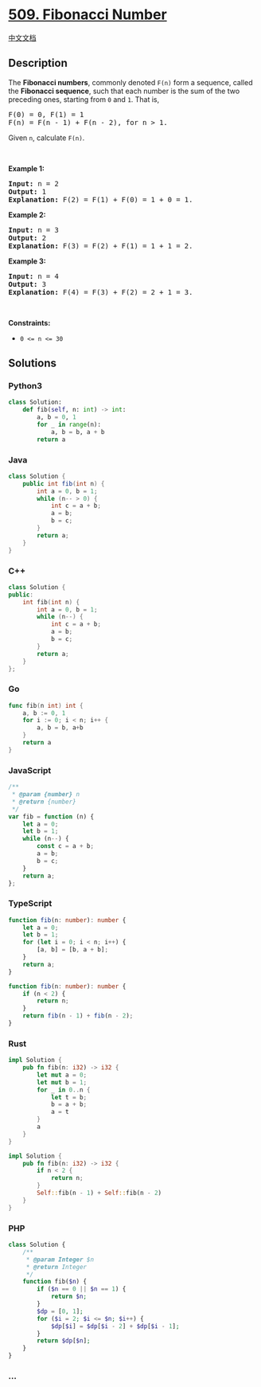 # [509. Fibonacci Number](https://leetcode.com/problems/fibonacci-number)

[中文文档](/solution/0500-0599/0509.Fibonacci%20Number/README.md)

## Description

<p>The <b>Fibonacci numbers</b>, commonly denoted <code>F(n)</code> form a sequence, called the <b>Fibonacci sequence</b>, such that each number is the sum of the two preceding ones, starting from <code>0</code> and <code>1</code>. That is,</p>

<pre>
F(0) = 0, F(1) = 1
F(n) = F(n - 1) + F(n - 2), for n &gt; 1.
</pre>

<p>Given <code>n</code>, calculate <code>F(n)</code>.</p>

<p>&nbsp;</p>
<p><strong class="example">Example 1:</strong></p>

<pre>
<strong>Input:</strong> n = 2
<strong>Output:</strong> 1
<strong>Explanation:</strong> F(2) = F(1) + F(0) = 1 + 0 = 1.
</pre>

<p><strong class="example">Example 2:</strong></p>

<pre>
<strong>Input:</strong> n = 3
<strong>Output:</strong> 2
<strong>Explanation:</strong> F(3) = F(2) + F(1) = 1 + 1 = 2.
</pre>

<p><strong class="example">Example 3:</strong></p>

<pre>
<strong>Input:</strong> n = 4
<strong>Output:</strong> 3
<strong>Explanation:</strong> F(4) = F(3) + F(2) = 2 + 1 = 3.
</pre>

<p>&nbsp;</p>
<p><strong>Constraints:</strong></p>

<ul>
	<li><code>0 &lt;= n &lt;= 30</code></li>
</ul>

## Solutions

<!-- tabs:start -->

### **Python3**

```python
class Solution:
    def fib(self, n: int) -> int:
        a, b = 0, 1
        for _ in range(n):
            a, b = b, a + b
        return a
```

### **Java**

```java
class Solution {
    public int fib(int n) {
        int a = 0, b = 1;
        while (n-- > 0) {
            int c = a + b;
            a = b;
            b = c;
        }
        return a;
    }
}
```

### **C++**

```cpp
class Solution {
public:
    int fib(int n) {
        int a = 0, b = 1;
        while (n--) {
            int c = a + b;
            a = b;
            b = c;
        }
        return a;
    }
};
```

### **Go**

```go
func fib(n int) int {
	a, b := 0, 1
	for i := 0; i < n; i++ {
		a, b = b, a+b
	}
	return a
}
```

### **JavaScript**

```js
/**
 * @param {number} n
 * @return {number}
 */
var fib = function (n) {
    let a = 0;
    let b = 1;
    while (n--) {
        const c = a + b;
        a = b;
        b = c;
    }
    return a;
};
```

### **TypeScript**

```ts
function fib(n: number): number {
    let a = 0;
    let b = 1;
    for (let i = 0; i < n; i++) {
        [a, b] = [b, a + b];
    }
    return a;
}
```

```ts
function fib(n: number): number {
    if (n < 2) {
        return n;
    }
    return fib(n - 1) + fib(n - 2);
}
```

### **Rust**

```rust
impl Solution {
    pub fn fib(n: i32) -> i32 {
        let mut a = 0;
        let mut b = 1;
        for _ in 0..n {
            let t = b;
            b = a + b;
            a = t
        }
        a
    }
}
```

```rust
impl Solution {
    pub fn fib(n: i32) -> i32 {
        if n < 2 {
            return n;
        }
        Self::fib(n - 1) + Self::fib(n - 2)
    }
}
```

### **PHP**

```php
class Solution {
    /**
     * @param Integer $n
     * @return Integer
     */
    function fib($n) {
        if ($n == 0 || $n == 1) {
            return $n;
        }
        $dp = [0, 1];
        for ($i = 2; $i <= $n; $i++) {
            $dp[$i] = $dp[$i - 2] + $dp[$i - 1];
        }
        return $dp[$n];
    }
}
```

### **...**

```

```

<!-- tabs:end -->
